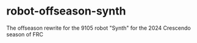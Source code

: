 # robot-offseason-synth
 The offseason rewrite for the 9105 robot "Synth" for the 2024 Crescendo season of FRC
